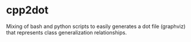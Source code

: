 # cpp2dot
Mixing of bash and python scripts to easily generates a dot file (graphviz) that represents class generalization relationships.
